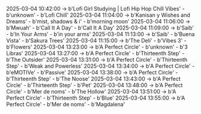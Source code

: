 2025-03-04 10:42:00 -> b'Lofi Girl Studying | Lofi Hip Hop Chill Vibes' - b'unknown' - b'Lofi Chill'
2025-03-04 11:04:00 -> b'Kanisan y Wishes and Dreams' - b'mist, shadows & i' - b'morning moon'
2025-03-04 11:06:00 -> b'Mwuah' - b'Call It A Day' - b'Call It A Day'
2025-03-04 11:09:00 -> b'Saib' - b'In Your Arms' - b'in your arms'
2025-03-04 11:13:00 -> b'Saib' - b'Buena Vista' - b'Sakura Trees'
2025-03-04 11:15:00 -> b'The Deli' - b'Vibes 3' - b'Flowers'
2025-03-04 13:23:00 -> b'A Perfect Circle' - b'unknown' - b'3 Libras'
2025-03-04 13:27:00 -> b'A Perfect Circle' - b'Thirteenth Step' - b'The Outsider'
2025-03-04 13:31:00 -> b'A Perfect Circle' - b'Thirteenth Step' - b'Weak and Powerless'
2025-03-04 13:34:00 -> b'A Perfect Circle' - b'eMOTIVe' - b'Passive'
2025-03-04 13:38:00 -> b'A Perfect Circle' - b'Thirteenth Step' - b'The Noose'
2025-03-04 13:43:00 -> b'A Perfect Circle' - b'Thirteenth Step' - b'Pet'
2025-03-04 13:48:00 -> b'A Perfect Circle' - b'Mer de noms' - b'The Hollow'
2025-03-04 13:51:00 -> b'A Perfect Circle' - b'Thirteenth Step' - b'Blue'
2025-03-04 13:55:00 -> b'A Perfect Circle' - b'Mer de noms' - b'Magdalena'
